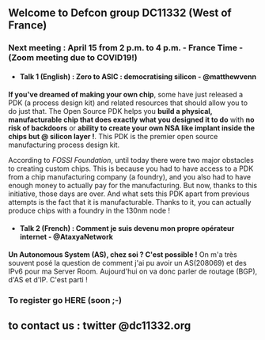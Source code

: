 ## Welcome to Defcon group DC11332 (West of France)

### Next meeting : April 15 from 2 p.m. to 4 p.m. - France Time - (Zoom meeting due to COVID19!)

- #### Talk 1 (English) : Zero to ASIC : democratising silicon - @matthewvenn

**If you've dreamed of making your own chip**, some have just released a PDK (a process design kit) and related resources that should allow you to do just that. The Open Source PDK helps you **build a physical, manufacturable chip that does exactly what you designed it to do** with **no risk of backdoors**  or **ability to create your own NSA like implant inside the chips but @ silicon layer !**. This PDK is the premier open source manufacturing process design kit. 

According to  *FOSSI Foundation*, until today there were two major obstacles to creating custom chips. This is because you had to have access to a PDK from a chip manufacturing company (a foundry), and you also had to have enough money to actually pay for the manufacturing. But now, thanks to this initiative, those days are over. And what sets this PDK apart from previous attempts is the fact that it is manufacturable. Thanks to it, you can actually produce chips with a foundry in the 130nm node ! 

- #### Talk 2 (French)  : Comment je suis devenu mon propre opérateur internet - @AtaxyaNetwork 

**Un Autonomous System (AS),  chez soi ? C'est possible !** On m'a très souvent posé la question de comment j'ai pu avoir un AS(208069) et des IPv6 pour ma Server Room. Aujourd'hui on va donc parler de routage (BGP), d'AS et d'IP. C'est parti !


### To register go HERE (soon ;-) 

## to contact us  : twitter @dc11332.org 
